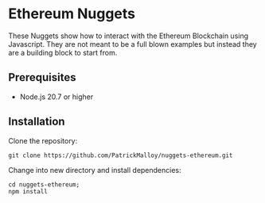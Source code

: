 # Ethereum Nuggets
These Nuggets show how to interact with the Ethereum Blockchain using Javascript. They are not meant to be a full blown examples but instead they are a building block to start from.

## Prerequisites
- Node.js 20.7 or higher

## Installation
Clone the repository:
```
git clone https://github.com/PatrickMalloy/nuggets-ethereum.git
```

Change into new directory and install dependencies:
```
cd nuggets-ethereum;
npm install
```
